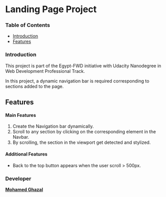 
# Landing Page Project
### Table of Contents

-   [Introduction](#introduction)
-   [Features](#features)

### [](#introduction)Introduction

This project is part of the Egypt-FWD initiative with Udacity Nanodegree in Web Development Professional Track.

In this project, a dynamic navigation bar is required corresponding to sections added to the page.

## [](#features)Features

#### [](#main-features)Main Features

1.  Create the Navigation bar dynamically.
2.  Scroll to any section by clicking on the corresponding element in the Navbar.
3.  By scrolling, the section in the viewport get detected and stylized.

#### [](#additional-features)Additional Features

-   Back to the top button appears when the user scroll > 500px.

### [](#developer)Developer

**[Mohamed Ghazal](https://github.com/MuGhz84)**
